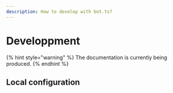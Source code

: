 ```yaml
---
description: How to develop with bot.ts?
---
```


# Developpment

{% hint style="warning" %}
The documentation is currently being produced.
{% endhint %}

## Local configuration
